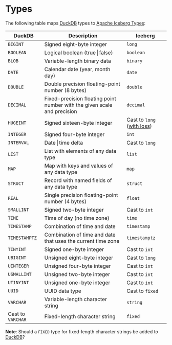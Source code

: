 # Types

The following table maps [DuckDB](https://duckdb.org/docs/sql/data_types/overview) types to [Apache Iceberg Types](https://iceberg.apache.org/docs/latest/schemas/):

| DuckDB | Description  | Iceberg |
| ------ | ------------ | ------- |
| `BIGINT` | Signed eight-byte integer | `long` |
| `BOOLEAN`	 | Logical boolean (true \| false) | `boolean` |
| `BLOB` | Variable-length binary data | `binary` |
| `DATE` | Calendar date (year, month day) | `date` |
| `DOUBLE` | Double precision floating-point number (8 bytes) | `double` |
| `DECIMAL` | Fixed-precision floating point number with the given scale and precision | `decimal` |
| `HUGEINT` | Signed sixteen-byte integer | Cast to `long` ([with loss](https://github.com/sutoiku/puffin/issues/2)) |
| `INTEGER` | Signed four-byte integer | `int` |
| `INTERVAL` | Date \| time delta | Cast to `long` |
| `LIST` | List with elements of any data type | `list` |
| `MAP` | Map with keys and values of any data type | `map` |
| `STRUCT` | Record with named fields of any data type | `struct` |
| `REAL` | Single precision floating-point number (4 bytes) | `float` |
| `SMALLINT` | Signed two-byte integer | Cast to `int` |
| `TIME` | Time of day (no time zone) | `time` |
| `TIMESTAMP` | Combination of time and date | `timestamp` |
| `TIMESTAMPTZ` | Combination of time and date that uses the current time zone | `timestamptz` |
| `TINYINT` | Signed one-byte integer | Cast to `int` |
| `UBIGINT` | Unsigned eight-byte integer | Cast to `long` |
| `UINTEGER` | Unsigned four-byte integer | Cast to `int` |
| `USMALLINT` | Unsigned two-byte integer | Cast to `int` |
| `UTINYINT` | Unsigned one-byte integer | Cast to `int` |
| `UUID` | UUID data type | Cast to `fixed` |
| `VARCHAR` | Variable-length character string | `string` |
| Cast to `VARCHAR` | Fixed-length character string | `fixed` |

**Note**: Should a `FIXED` type for fixed-length character strings be added to [DuckDB](https://duckdb.org/docs/sql/data_types/overview)?
